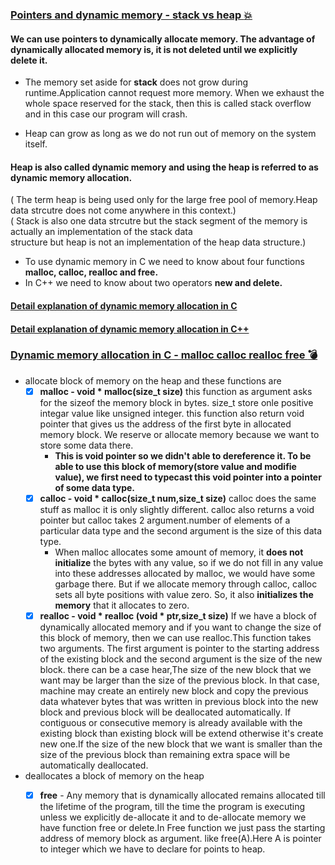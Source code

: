 ### [Pointers and dynamic memory - stack vs heap :boom:](https://www.youtube.com/watch?v=_8-ht2AKyH4&list=PL2_aWCzGMAwLZp6LMUKI3cc7pgGsasm2_&index=13&t=764s)    
#### We can use pointers to dynamically allocate memory. The advantage of dynamically allocated memory is, it is not deleted until we explicitly delete it.   

* The memory set aside for **stack** does not grow during runtime.Application cannot request more memory. When we exhaust the   
whole space reserved for the stack, then this is called stack overflow and in this case our program will crash.   

* Heap can grow as long as we do not run out of memory on the system itself.   
#### Heap is also called dynamic memory and using the heap is referred to as dynamic memory allocation. 
( The term heap is being used only for the large free pool of memory.Heap data strcutre does not come anywhere in this context.)  
( Stack is also one data strcutre but the stack segment of the memory is actually an implementation of the stack data  
structure but heap is not an implementation of the heap data structure.)  

* To use dynamic memory in C we need to know about four functions **malloc, calloc, realloc and free.**  
* In C++ we need to know about two operators **new and delete.**  
#### [Detail explanation of dynamic memory allocation in C](https://github.com/Durjoy001/Data-Structure-and-Algorithms/blob/master/Pointers/Dynamic%20Memory%20Allocation/Pointers%20and%20dynamic%20memory%20-%20stack%20vs%20heap.c)  
#### [Detail explanation of dynamic memory allocation in C++](https://github.com/Durjoy001/Data-Structure-and-Algorithms/blob/master/Pointers/Dynamic%20Memory%20Allocation/Pointers%20and%20dynamic%20memory%20-%20stack%20vs%20heap.cpp)  

### [Dynamic memory allocation in C - malloc calloc realloc free :bomb:](https://www.youtube.com/watch?v=xDVC3wKjS64&list=PL2_aWCzGMAwLZp6LMUKI3cc7pgGsasm2_&index=13)  
 * allocate block of memory on the heap and these functions are   
   - [x] **malloc -  void * malloc(size_t size)** this function as argument asks for the sizeof the memory block in bytes. size_t store onle positive integar value like unsigned integer. this function also return void pointer that gives us the address of the first byte in allocated memory block. We reserve or allocate memory because we want to store some data there.  
        * **This is void pointer so we didn't able to dereference it. To be able to use this block of memory(store value and modifie value), we first need to typecast this void pointer into a pointer of some data type.**
   - [x] **calloc - void * calloc(size_t num,size_t size)**  calloc does the same stuff as malloc it is only slightly different. calloc also returns a void pointer but calloc takes 2 argument.number of elements of a particular data type and the second argument is the size of this data type.
        *  When malloc allocates some amount of memory, it **does not initialize** the bytes with any value, so if we do not fill in any value into these addresses allocated by malloc, we would have some garbage there. But if we allocate memory through calloc, calloc sets all byte positions with value zero. So, it also **initializes the memory** that it allocates to zero.
   - [x] **realloc  - void * realloc (void * ptr,size_t size)** If we have a block of dynamically allocated memory and if you want to change the size of this block of memory, then we can use realloc.This function takes two arguments. The first argument is pointer to the starting address of the existing block and the second argument is the size of the new block.  there can be a case hear,The size of the new block that we want may be larger than the size of the previous block. In that case, machine may create an entirely new block and copy the previous data whatever bytes that was written in previous block into the new block and previous block will be deallocated automatically. If contiguous or consecutive memory is already available with the existing block than existing block will be extend otherwise it's create new one.If the size of the new block that we want is smaller than the size of the previous block than remaining extra space will be automatically deallocated.
 * deallocates a block of memory on the heap 
   - [x] **free**  - Any memory that is dynamically allocated remains allocated till the lifetime of the program, till the time the program is executing unless we explicitly de-allocate it and to de-allocate memory we have function free or delete.In Free function we just pass the starting address of memory block as argument.
   like free(A).Here A is pointer to integer which we have to declare for points to heap.

